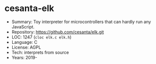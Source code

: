 # cesanta-elk

* Summary:    Toy interpreter for microcontrollers that can hardly run any JavaScript.
* Repository: https://github.com/cesanta/elk.git
* LOC:        1247 (`cloc elk.c elk.h`)
* Language:   C
* License:    AGPL
* Tech:       interprets from source
* Years:      2019-
